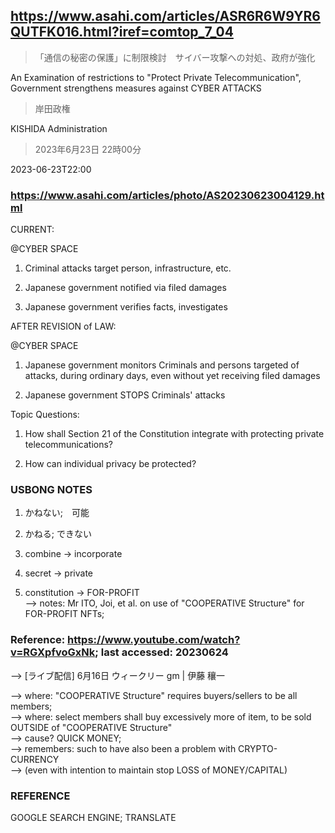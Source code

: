## https://www.asahi.com/articles/ASR6R6W9YR6QUTFK016.html?iref=comtop_7_04

> 「通信の秘密の保護」に制限検討　サイバー攻撃への対処、政府が強化

An Examination of restrictions to "Protect Private Telecommunication", Government strengthens measures against CYBER ATTACKS

> 岸田政権

KISHIDA Administration

> 2023年6月23日 22時00分

2023-06-23T22:00

### https://www.asahi.com/articles/photo/AS20230623004129.html

CURRENT: 

@CYBER SPACE

1) Criminal attacks target person, infrastructure, etc.

2) Japanese government notified via filed damages

3) Japanese government verifies facts, investigates


AFTER REVISION of LAW:

@CYBER SPACE

1) Japanese government monitors Criminals and persons targeted of attacks, during ordinary days, even without yet receiving filed damages

2) Japanese government STOPS Criminals' attacks

Topic Questions:

1) How shall Section 21 of the Constitution integrate with protecting private telecommunications?

2) How can individual privacy be protected?


### USBONG NOTES


1) かねない;　可能

2) かねる; できない


3) combine -> incorporate

4) secret -> private

5) constitution -> FOR-PROFIT<br/>
--> notes: Mr ITO, Joi, et al. on use of "COOPERATIVE Structure" for FOR-PROFIT NFTs;<br/>

### Reference: https://www.youtube.com/watch?v=RGXpfvoGxNk; last accessed: 20230624

--> [ライブ配信] 6月16日 ウィークリー gm | 伊藤 穰一<br/>

--> where: "COOPERATIVE Structure" requires buyers/sellers to be all members;<br/>
--> where: select members shall buy excessively more of item, to be sold OUTSIDE of "COOPERATIVE Structure" <br/>
--> cause? QUICK MONEY; <br/>
--> remembers: such to have also been a problem with CRYPTO-CURRENCY<br/>
--> (even with intention to maintain stop LOSS of MONEY/CAPITAL)

### REFERENCE

GOOGLE SEARCH ENGINE; TRANSLATE
